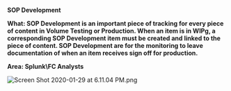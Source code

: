 **SOP Development**

**What: SOP Development is an important piece of tracking for every piece of content in Volume Testing or Production. When an item is in WIPg, a corresponding SOP Development item must be created and linked to the piece of content. SOP Development are for the monitoring to leave documentation of when an item receives sign off for production.**

**Area: Splunk\FC Analysts** 

![Screen Shot 2020-01-29 at 6.11.04 PM.png](/.attachments/Screen%20Shot%202020-01-29%20at%206.11.04%20PM-8501aa8d-24d1-46dc-b913-82aaf85b9f23.png)